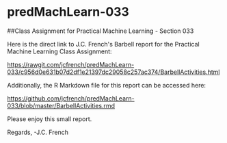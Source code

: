 # predMachLearn-033

##Class Assignment for Practical Machine Learning - Section 033

Here is the direct link to J.C. French's Barbell report for the Practical Machine Learning Class Assignment:

https://rawgit.com/jcfrench/predMachLearn-033/c956d0e631b07d2df1e21397dc29058c257ac374/BarbellActivities.html

Additionally, the R Markdown file for this report can be accessed here:

https://github.com/jcfrench/predMachLearn-033/blob/master/BarbellActivities.rmd

Please enjoy this small report.

Regards,
-J.C. French
